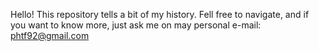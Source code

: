 Hello!
This repository tells a bit of my history.
Fell free to navigate, and if you want to know more, just ask me on may personal e-mail: phtf92@gmail.com

